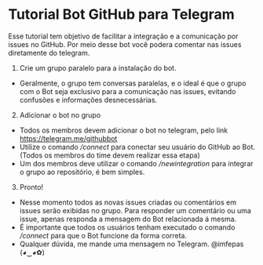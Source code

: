 # Tutorial Bot GitHub para Telegram

Esse tutorial tem objetivo de facilitar a integração e a comunicação por issues no GitHub. Por meio desse bot você podera comentar nas issues diretamente do telegram.

1. Crie um grupo paralelo para a instalação do bot.
  - Geralmente, o grupo tem conversas paralelas, e o ideal é que o grupo com o Bot seja exclusivo para a comunicação nas issues, evitando confusões e informações desnecessárias.


2. Adicionar o bot no grupo
  - Todos os membros devem adicionar o bot no telegram, pelo link https://telegram.me/githubbot
  - Utilize o comando */connect* para conectar seu usuário do GitHub ao Bot. (Todos os membros do time devem realizar essa etapa)
  - Um dos membros deve utilizar o comando */newintegration* para integrar o grupo ao repositório, é bem simples.


3. Pronto!
  - Nesse momento todos as novas issues criadas ou comentários em issues serão exibidas no grupo. Para responder um comentário ou uma issue, apenas responda a mensagem do Bot relacionada á mesma.
  - É importante que todos os usuários tenham executado o comando */connect* para que o Bot funcione da forma correta.
  - Qualquer dúvida, me mande uma mensagem no Telegram. @imfepas (◕‿◕✿)
